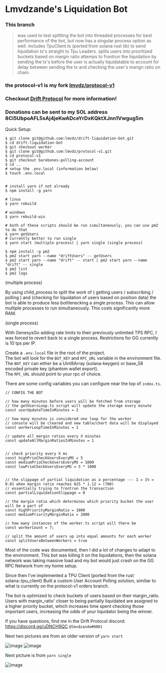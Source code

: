 # Lmvdzande's Liquidation Bot  
  
### This branch 
> was used to test splitting the bot into threaded processes for best performance of the bot, but now has a singular process option as well.
> includes TpuClient.ts (ported from solana rust lib) to send liquidation tx's straight to Tpu Leaders.
> splits users into prioritized buckets based on margin ratio
> attemps to frontrun the liquidation by sending the tx's before the user is actually liquidatable to account for delay between sending the tx and checking the user's marign ratio on chain.

### the protocol-v1 is my fork [lmvdz/protocol-v1](https://github.com/lmvdz/protocol-v1/tree/barebones-polling-account)

### Checkout [Drift Protocol](https://docs.drift.trade/) for more information!

### Donations can be sent to my SOL address 8Ci5UbpoAFL5sAj4jeKwADceYrDxKQktXJnn1Vwgug5m

Quick Setup: 

```
$ git clone git@github.com:lmvdz/drift-liquidation-bot.git
$ cd drift-liquidation-bot
$ git checkout worker
$ git clone git@github.com:lmvdz/protocol-v1.git
$ cd protocol-v1
$ git checkout barebones-polling-account
$ cd ..
# setup the .env.local (information below)
$ touch .env.local


# install yarn if not already
$ npm install -g yarn

# linux
$ yarn rebuild

# windows
$ yarn rebuild-win

# both of these scripts should be run simultaneously, you can use pm2 to do that
$ yarn getUsers
# Currently better to run single
$ yarn start (multiple process) | yarn single (single process)

$ npm install -g pm2
$ pm2 start yarn --name "driftUsers" -- getUsers
$ pm2 start yarn --name "drift" -- start | pm2 start yarn --name "drift" -- single
$ pm2 list
$ pm2 logs
```

(multiple process)

By using child_process to split the work of ( getting users / subscribing / polling ) and (checking for liquidation of users based on position data) the bot is able to produce less bottlenecking a single process. This can allow multiple processes to run simultaneously. This costs significantly more RAM.


(single process)

With GenesysGo adding rate limits to their previously unlimited TPS RPC, I was forced to revert back to a single process.
Restrictions for GG currently is 10 tps per IP.

  
Create a `.env.local` file in the root of the project.  
The bot will look for the `BOT_KEY` and `RPC_URL` variable in the environment file.  
The `BOT_KEY` can either be a Uint8Array (solana-keygen) or base_58 encoded private key (phantom wallet export).  
The `RPC_URL` should point to your rpc of choice.

There are some config variables you can configure near the top of `index.ts`.  

```
// CONFIG THE BOT

// how many minutes before users will be fetched from storage
// the getUsersLoop.ts script will update the storage every minute
const userUpdateTimeInMinutes = 2

// how many minutes is considered one loop for the worker
// console will be cleared and new table/chart data will be displayed
const workerLoopTimeInMinutes = 1

// update all margin ratios every X minutes
const updateAllMarginRatiosInMinutes = 1


// check priority every X ms
const highPrioCheckUsersEveryMS = 5
const mediumPrioCheckUsersEveryMS = 1000
const lowPrioCheckUsersEveryMS = 5 * 1000


// the slippage of partial liquidation as a percentage --- 1 = 1% = 0.01 when margin ratio reaches 625 * 1.12 = (700)
// essentially trying to frontrun the transaction
const partialLiquidationSlippage = 0

// the margin ratio which determines which priority bucket the user will be a part of 
const highPriorityMarginRatio = 1000
const mediumPriorityMarginRatio = 2000

// how many instances of the worker.ts script will there be
const workerCount = 7;

// split the amount of users up into equal amounts for each worker
const splitUsersBetweenWorkers = true
```

  

Most of the code was documented, then I did a lot of changes to adapt to the environment. This bot was killing it on the liquidations, then the solana network was taking massive load and my bot would just crash on the GG RPC Network from my home setup.

Since then I've implemented a TPU Client (ported from the rust solana::tpu_client)
Built a custom User Account Polling solution, similiar to what is currently on the protocol-v1 orders branch.

The bot is optimized to check buckets of users based on their margin_ratio.
Users with margin_ratio' closer to being partially liquidated are assigned to a higher priority bucket, which increases time spent checking those important users, increasing the odds of your liquidator being the winner.

If you have questions, find me in the Drift Protocol discord: https://discord.gg/uDNCH9QC `@lmvdzande#0001`

Next two pictures are from an older version of `yarn start`

![image](https://user-images.githubusercontent.com/2179775/147393973-71ee8d39-6935-4414-94c4-a5d20f135698.png)
![image](https://user-images.githubusercontent.com/2179775/147394054-b855484c-f086-4538-82ea-f9cfed6bbae0.png)

Next picture is from `yarn single`

![image](https://user-images.githubusercontent.com/2179775/153732700-00503025-1a01-4163-8568-697869e826da.png)



